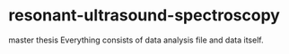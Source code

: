 # resonant-ultrasound-spectroscopy
master thesis
Everything consists of data analysis file and data itself.

